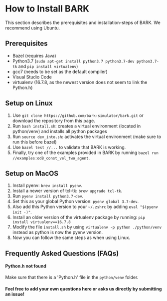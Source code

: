 How to Install BARK
================================
This section describes the prerequisites and installation-steps of BARK.
We recommend using Ubuntu.


## Prerequisites
* Bazel (requires Java)
* Python3.7 (`sudo apt-get install python3.7 python3.7-dev python3.7-tk` and `pip install virtualenv`)
* gcc7 (needs to be set as the default compiler)
* Visual Studio Code
* virtualenv (16.7.8, as the newest version does not seem to link the Python.h)


## Setup on Linux
1. Use `git clone https://github.com/bark-simulator/bark.git` or download the repository from this page.
2. Run `bash install.sh`: creates a virtual environment (located in python/venv) and installs all python packages
2. Run `source dev_into.sh`: activates the virtual environment (make sure to run this before bazel)
3. Use `bazel test //...` to validate that BARK is working.
4. Finally, try one of the examples provided in BARK by running `bazel run //examples:od8_const_vel_two_agent`.

## Setup on MacOS
1. Install pyenv: `brew install pyenv`.
2. Install a newer version of tcl-tk: `brew upgrade tcl-tk`.
3. Run `pyenv install python3.7-dev`.
4. Set this as your global Python version: `pyenv global 3.7-dev`.
5. Also add this Python version to your `~/.zshrc` by adding `eval "$(pyenv init -)"`.
6. Install an older version of the virtualenv package by running: `pip install virtualenv==16.7.8`
7. Modify the file `install.sh` by using `virtualenv -p python ./python/venv` instead as python is now the pyenv version.
7. Now you can follow the same steps as when using Linux.

## Frequently Asked Questions (FAQs)
#### Python.h not found
Make sure that there is a 'Python.h' file in the `python/venv` folder.

#### Feel free to add your own questions here or asks us directly by submitting an issue!
